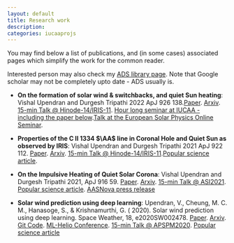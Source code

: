 ```yaml
---
layout: default
title: Research work
description: 
categories: iucaaprojs
---
```


You may find below a list of publications, and (in some cases) associated pages which simplify the work for the common reader.

Interested person may also check my [ADS library page](https://ui.adsabs.harvard.edu/public-libraries/8OTQLTKTQJ61YPMhZ8dIjA). Note that Google scholar may not be completely upto date - ADS usually is.

- **On the formation of solar wind & switchbacks, and quiet Sun heating**:  Vishal Upendran and Durgesh Tripathi 2022 ApJ 926 138.[Paper](https://doi.org/10.3847/1538-4357/ac3d88). [Arxiv](https://arxiv.org/abs/2111.11668). [15-min Talk @ Hinode-14/IRIS-11](https://www.youtube.com/watch?v=6ptvAIbe7sY). [Hour long seminar at IUCAA - including the paper below](https://www.youtube.com/watch?v=67wRqZl64cA).[Talk at the European Solar Physics Online Seminar](https://espos.stream/2021/12/16/Upendran/).

- **Properties of the C II 1334 $\AA$ line in Coronal Hole and Quiet Sun as observed by IRIS**: Vishal Upendran and Durgesh Tripathi 2021 ApJ 922 112. [Paper](https://iopscience.iop.org/article/10.3847/1538-4357/ac2575). [Arxiv](https://arxiv.org/abs/2109.04287). [15-min Talk @ Hinode-14/IRIS-11](https://www.youtube.com/watch?v=6ptvAIbe7sY).[Popular science article](https://cosmicvarta.in/solar-chromosphere-spectral-lines-vishal).

- **On the Impulsive Heating of Quiet Solar Corona**:  Vishal Upendran and Durgesh Tripathi 2021, ApJ 916 59. [Paper](https://iopscience.iop.org/article/10.3847/1538-4357/abf65a#artAbst). [Arxiv](https://arxiv.org/abs/2103.16824). [15-min Talk @ ASI2021](https://youtu.be/Wx-4yrBfljM?t=2549). [Popular science article](https://cosmicvarta.in/vishal_machine_learning_corona_article). [AASNova press release](https://aasnova.org/2021/08/09/featured-image-keeping-tabs-on-the-quiet-sun/)


- **Solar wind prediction using deep learning**: Upendran, V., Cheung, M. C. M., Hanasoge, S., & Krishnamurthi, G. ( 2020). Solar wind prediction using deep learning. Space Weather, 18, e2020SW002478. [Paper](https://doi.org/10.1029/2020SW002478). [Arxiv](https://arxiv.org/abs/2006.05825). [Git Code](https://github.com/Vishal-Upendran/WindNet). [ML-Helio Conference](https://zenodo.org/record/3866169#.X1CjaIbhV0A). [15-min Talk @ APSPM2020](https://www.youtube.com/watch?v=5r1cmXyv0UE&t=2806s). [Popular science article](https://cosmicvarta.in/sun-to-earth-using-ai-vishal)
